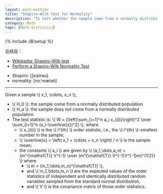 ```yaml
---
layout: post-mathjax
title: "Shapiro-Wilk Test for Normality"
description: "To test whether the sample come from a normally distributed population"
category: Math
tags: [Math-Statistics]
---
```

{% include JB/setup %}

总结自：

- [Wikipedia: Shapiro–Wilk test](http://en.wikipedia.org/wiki/Shapiro%E2%80%93Wilk_test)
- [Perform a Shapiro-Wilk Normality Test](http://stackoverflow.com/questions/15427692/perform-a-shapiro-wilk-normality-test)

<!-- -->

- Shapiro: [ʃəˈpirəu]
- normality: [nɔ:ˈmæləti]

-----

Given a sample \\( x\_1, \cdots, x\_n \\), 

- \\( H_0 \\): the sample come from a normally distributed population
- \\( H_a \\): the sample does not come from a normally distributed population
- The test statistic is: \\( W = {\left(\sum\_{i=1}\^n a\_i x\_{(i)}\right)\^2 \over \sum\_{i=1}\^n (x\_i-\overline{x})\^2} \\), where
	- \\( x_{(i)} \\) is the \\( i\^{th} \\) order statistic, i.e., the \\( i\^{th} \\)-smallest number in the sample;
	- \\( \overline{x} = \left( x\_1 + \cdots + x\_n \right) / n \\) is the sample mean;
	- the constants \\( a\_i \\) are given by \\( (a\_1,\dots,a\_n) = {m\^{\mathsf{T}} V\^{-1} \over (m\^{\mathsf{T}} V\^{-1}V\^{-1}m)\^{1/2}} \\) where
		- \\( m = (m\_1,\dots,m\_n)^{\mathsf{T}} \\),
		- and \\( m\_1,\ldots,m\_n \\) are the expected values of the order statistics of independent and identically distributed random variables sampled from the standard normal distribution, 
		- and \\( V \\) is the covariance matrix of those order statistics. 